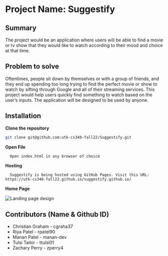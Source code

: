 # Project Name: Suggestify

## Summary
The project would be an application where users will be able to find a movie or tv show that they would like to watch according to their mood and choice at that time. 

## Problem to solve
Oftentimes, people sit down by themselves or with a group of friends, and they end up spending too long trying to find the perfect movie or show to watch by sifting through Google and all of their streaming services. This project would help users quickly find something to watch based on the user’s inputs. The application will be designed to be used by anyone.

## Installation

**Clone the repository**

```sh
git clone git@github.com:utk-cs340-fall22/Suggestify.git
```

**Open File**

```sh
  Open index.html in any browser of choice
```

**Hosting**

```
  Suggestify is being hosted using GitHub Pages. Visit this URL: https://utk-cs340-fall22.github.io/suggestify.github.io/
```

**Home Page**

![Landing page design](/assets/landing_page_design.png)

## Contributors (Name & Github ID)

* Christian Graham - cgraha37
* Riya Patel - rpatel90
* Manan Patel - manan-dev
* Tulsi Tailor - ttulsi01
* Zachary Perry - zperry4
